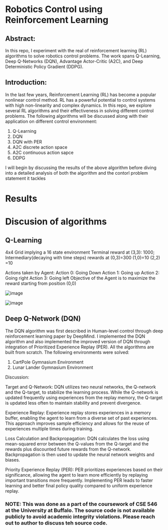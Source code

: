 # Robotics Control using Reinforcement Learning
## Abstract:
In this repo, I experiment with the real of reinforcement learning (RL) algorithms to solve robotics control problems. The work spans Q-Learning, Deep Q-Networks (DQN), Advantage Actor-Critic (A2C), and Deep Deterministic Policy Gradient (DDPG).

## Introduction:
In the last few years, Reinforcement Learning (RL) has become a popular nonlinear control method. RL has a powerful potential to control systems with high non-linearity and complex dynamics. In this repo, we explore several RL algorithms and their effectiveness in solving different control problems. The following algorithms will be discussed along with their application on different control environment:

1. Q-Learning
2. DQN
3. DQN with PER
4. A2C discrete action space
5. A2C continuous action sapce
6. DDPG

I will begin by discussing the results of the above algorithm before diving into a detailed analysis of both the algorithm and the contorl problem statement it tackles
# Results



# Discusion of algorithms
## Q-Learning
4x4 Grid implying a 16 state environment
Terminal reward at (3,3): 1000; 
Intermediary(decaying with time steps) rewards at
(0,3)=300
(1,0)=10
(2,2) =10

Actions taken by Agent:
Action 0: Going Down
Action 1: Going up
Action 2: Going right
Action 3: Going left
Objective of the Agent is to maximize the reward starting from position (0,0)

![image](https://github.com/ashutoshpanpalia/Robotics_Control_using_Reinforcement_Learning/assets/43078289/1d343d7a-8f83-46b1-85ea-5ea9bbe3d566)

![image](https://github.com/ashutoshpanpalia/Robotics_Control_using_Reinforcement_Learning/assets/43078289/ef129ff0-c01b-4ec6-8799-ac745dab3765)



## Deep Q-Network (DQN)
The DQN algorithm was first described in Human-level control through deep reinforcement learning paper by DeepMind. I implemented the DQN algorithm and also implemented the improved version of DQN through integration of Prioritized Experience Replay (PER). All the algorithms are built from scratch. The following environments were solved:
1. CartPole Gymnasium Environment
2. Lunar Lander Gymnasium Environment

Discussion:

Target and Q-Network: DQN utilizes two neural networks, the Q-network and the Q-target, to stabilize the learning process. While the Q-network is updated frequently using experiences from the replay memory, the Q-target is updated less often to maintain stability and prevent divergence.

Experience Replay: Experience replay stores experiences in a memory buffer, enabling the agent to learn from a diverse set of past experiences. This approach improves sample efficiency and allows for the reuse of experiences multiple times during training.

Loss Calculation and Backpropagation: DQN calculates the loss using mean-squared error between the Q-values from the Q-target and the rewards plus discounted future rewards from the Q-network. Backpropagation is then used to update the neural network weights and biases.

Priority Experience Replay (PER): PER prioritizes experiences based on their significance, allowing the agent to learn more efficiently by replaying important transitions more frequently. Implementing PER leads to faster learning and better final policy quality compared to uniform experience replay.





### NOTE: This was done as a part of the coursework of CSE 546 at the University at Buffalo. The source code is not available publicly to avoid academic integrity violations. Please reach out to author to discuss teh source code.
